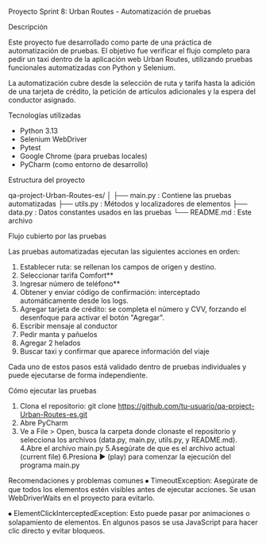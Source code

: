 Proyecto Sprint 8:  Urban Routes - Automatización de pruebas

Descripción

Este proyecto fue desarrollado como parte de una práctica de automatización de pruebas. El objetivo fue verificar el flujo completo para pedir un taxi dentro de la aplicación web Urban Routes, utilizando pruebas funcionales automatizadas con Python y Selenium.

La automatización cubre desde la selección de ruta y tarifa hasta la adición de una tarjeta de crédito, la petición de artículos adicionales y la espera del conductor asignado.

 Tecnologías utilizadas

- Python 3.13  
- Selenium WebDriver  
- Pytest  
- Google Chrome (para pruebas locales)  
- PyCharm (como entorno de desarrollo)

Estructura del proyecto

qa-project-Urban-Routes-es/
│
├── main.py : Contiene las pruebas automatizadas
├── utils.py : Métodos y localizadores de elementos
├── data.py : Datos constantes usados en las pruebas
└── README.md : Este archivo


Flujo cubierto por las pruebas

Las pruebas automatizadas ejecutan las siguientes acciones en orden:

1. Establecer ruta: se rellenan los campos de origen y destino.
2. Seleccionar tarifa Comfort**
3. Ingresar número de teléfono**
4. Obtener y enviar código de confirmación: interceptado automáticamente desde los logs.
5. Agregar tarjeta de crédito: se completa el número y CVV, forzando el desenfoque para activar el botón "Agregar".
6. Escribir mensaje al conductor
7. Pedir manta y pañuelos
8. Agregar 2 helados
9. Buscar taxi y confirmar que aparece información del viaje

Cada uno de estos pasos está validado dentro de pruebas individuales y puede ejecutarse de forma independiente.

Cómo ejecutar las pruebas

1.	Clona el repositorio:
git clone https://github.com/tu-usuario/qa-project-Urban-Routes-es.git
2. Abre PyCharm
3. Ve a File > Open, busca la carpeta donde clonaste el repositorio y selecciona los archivos (data.py, main.py, utils.py, y README.md).
4.Abre el archivo main.py
5.Asegúrate de que es el archivo actual (current file)
6.Presiona ▶ (play) para comenzar la ejecución del programa main.py

Recomendaciones y problemas comunes
⦁	TimeoutException: Asegúrate de que todos los elementos estén visibles antes de ejecutar acciones. Se usan WebDriverWaits en el proyecto para evitarlo.

⦁	ElementClickInterceptedException: Esto puede pasar por animaciones o solapamiento de elementos. En algunos pasos se usa JavaScript para hacer clic directo y evitar bloqueos.
